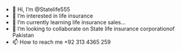 - 👋 Hi, I’m @Statelife555
- 👀 I’m interested in life insurance 
- 🌱 I’m currently learning life insurance sales...
- 💞️ I’m looking to collaborate on State life insurance corporationof Pakistan
- 📫 How to reach me +92 313 4365 259

<!---
Statelife555/Statelife555 is a ✨ special ✨ repository because its `README.md` (this file) appears on your GitHub profile.
You can click the Preview link to take a look at your changes.
--->
